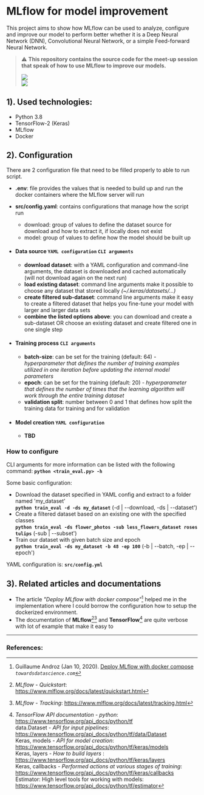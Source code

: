 # MLflow for model improvement
This project aims to show how MLflow can be used to analyze, configure and improve our model to perform better
 whether it is a Deep Neural Network (DNN), Convolutional Neural Network, or a simple Feed-forward Neural Network.

>:warning: **This repository contains the source code for the meet-up session that speak of how to use MLflow to improve
 our models.**<br>
>
>![](https://img.shields.io/static/v1?label=Session%20date&message=November%2025,%202021&color=success&logo=meetup) <br>
>![](https://img.shields.io/static/v1?label=Link%20to%20event&message=Coming%20soon..&color=red&&logo=meetup)
  
## 1). Used technologies:
- Python 3.8
- TensorFlow-2 (Keras)
- MLflow
- Docker

## 2). Configuration

There are 2 configuration file that need to be filled properly to able to run script.

- **.env**: file provides the values that is needed to build up and run the docker containers where the MLflow server
 will run
- **src/config.yaml**: contains configurations that manage how the script run 
    - download: group of values to define the dataset source for download and how to extract it, if locally does not
     exist
    - model: group of values to define how the model should be built up
  

- #### Data source `YAML configuration` `CLI arguments`
    - **download dataset**: with a YAML configuration and command-line arguments, the dataset is downloaded and
     cached automatically (will not download again on the next run)
    - **load existing dataset**: command line arguments make it possible to choose any dataset that stored locally
     *(~/.keras/datasets/...)*
    - **create filtered sub-dataset**: command line arguments make it easy to create a filtered dataset that helps
     you fine-tune your model with larger and larger data sets
    - **combine the listed options above**: you can download and create a sub-dataset OR choose an existing dataset
     and create filtered one in one single step 
- #### Training process `CLI arguments`
    - **batch-size**: can be set for the training (default: 64) - *hyperparameter that defines the number of training
     examples utilized in one iteration before updating the internal model parameters* 
    - **epoch**: can be set for the training (default: 20) - *hyperparameter that defines the number of times that the
     learning algorithm will work through the entire training dataset*
    - **validation split**: number between 0 and 1 that defines how split the training data for training and for
     validation
- #### Model creation `YAML configuration`
    - **TBD**
     
### How to configure

CLI arguments for more information can be listed with the following command: **`python <train_eval.py> -h`**

Some basic configuration: 
- Download the dataset specified in YAML config and extract to a folder named 'my_dataset'
    <br>**`python train_eval -d -ds my_dataset`** (-d | --download, -ds | --dataset')
- Create a filtered dataset based on an existing one with the specified classes
    <br>**`python train_eval -ds flower_photos -sub less_flowers_dataset roses tulips`** (-sub | --subset')
- Train our dataset with given batch size and epoch
    <br>**`python train_eval -ds my_dataset -b 48 -ep 100`** (-b | --batch, -ep | --epoch')

YAML configuration is: **`src/config.yml`**

## 3). Related articles and documentations

- The article *"Deploy MLflow with docker compose"*[^1] helped me in the implementation where I could borrow
 the configuration how to setup the dockerized environment.
- The documentation of **MLflow**[^2][^3] and **TensorFlow**[^4] are quite verbose with lot of example that make it
 easy to 

***

### References:

[^1]: Guillaume Androz (Jan 10, 2020). [Deploy MLflow with docker compose](https://towardsdatascience.com/deploy-mlflow-with-docker-compose-8059f16b6039) *`towardsdatascience.com`*
[^2]: *MLflow - Quickstart*: https://www.mlflow.org/docs/latest/quickstart.html
[^3]: *MLflow - Tracking*: https://www.mlflow.org/docs/latest/tracking.html
[^4]: *TensorFlow API documentation - python*: https://www.tensorflow.org/api_docs/python/tf <br>
data.Dataset - *API for input pipelines*: https://www.tensorflow.org/api_docs/python/tf/data/Dataset <br>
Keras, models - *API for model creation*: https://www.tensorflow.org/api_docs/python/tf/keras/models <br>
Keras, layers - *How to build layers* : https://www.tensorflow.org/api_docs/python/tf/keras/layers <br>
Keras, callbacks - *Performed actions at various stages of training*: https://www.tensorflow.org/api_docs/python/tf/keras/callbacks <br>
Estimator: High level tools for working with models: https://www.tensorflow.org/api_docs/python/tf/estimator
